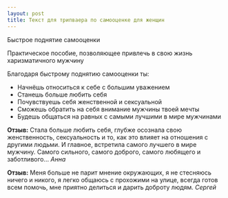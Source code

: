 ```yaml
---
layout: post
title: Текст для трипваера по самооценке для женщин
---
```


Быстрое поднятие самооценки

Практическое пособие, позволяющее привлечь в свою жизнь харизматичного мужчину

Благодаря быстрому поднятию самооценки ты:

- Начнёшь относиться к себе с большим уважением
- Станешь больше любить себя
- Почувствуешь себя женственной и сексуальной
- Сможешь обратить на себя внимание мужчины твоей мечты
- Будешь общаться на равных с самыми лучшими в мире мужчинами

**Отзыв:** Стала больше любить себя, глубже осознала свою женственность, сексуальность и то, как это влияет на отношения с другими людьми. И главное, встретила самого лучшего в мире мужчину. Самого сильного, самого доброго, самого любящего и заботливого… _Анна_

**Отзыв:** Меня больше не парит мнение окружающих, я не стесняюсь ничего и никого, я легко общаюсь с прохожими на улице, всегда готов всем помочь, мне приятно делиться и дарить доброту людям. _Сергей_
